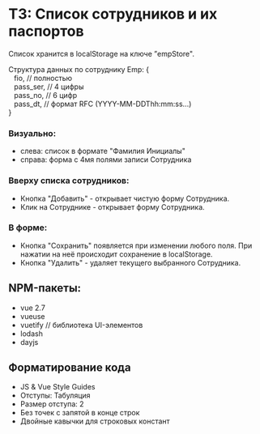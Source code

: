 # ТЗ: Список сотрудников и их паспортов

Список хранится в localStorage на ключе ”empStore".

  Структура данных по сотруднику Emp: {  
  &ensp; fio, // полностью  
  &ensp; pass_ser, // 4 цифры  
  &ensp; pass_no, // 6 цифр  
  &ensp; pass_dt, // формат RFC (YYYY-MM-DDThh:mm:ss...)  
  }

### Визуально:
- слева: список в формате "Фамилия Инициалы"
- справа: форма с 4мя полями записи Сотрудника

### Вверху списка сотрудников:
- Кнопка "Добавить" - открывает чистую форму Сотрудника.
- Клик на Сотруднике - открывает форму Сотрудника.

### В форме:
- Кнопка "Сохранить" появляется при изменении любого поля.
  При нажатии на неё происходит сохранение в localStorage.
- Кнопка "Удалить" - удаляет текущего выбранного Сотрудника.

## NPM-пакеты:
* vue 2.7
* vueuse
* vuetify // библиотека UI-элементов
* lodash
* dayjs

## Форматирование кода
- JS & Vue Style Guides
- Отступы: Табуляция
- Размер отступа: 2
- Без точек с запятой в конце строк
- Двойные кавычки для строковых констант